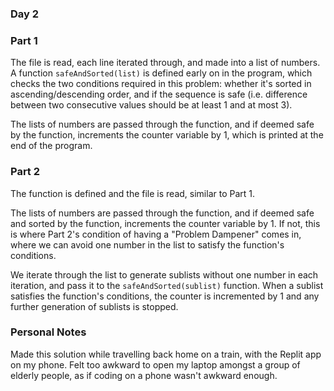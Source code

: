 ### Day 2

### Part 1

The file is read, each line iterated through, and made into a list of numbers. A function `safeAndSorted(list)` is defined early on in the program, which checks the two conditions required in this problem: whether it's sorted in ascending/descending order, and if the sequence is safe (i.e. difference between two consecutive values should be at least 1 and at most 3).

The lists of numbers are passed through the function, and if deemed safe by the function, increments the counter variable by 1, which is printed at the end of the program.

### Part 2

The function is defined and the file is read, similar to Part 1.

The lists of numbers are passed through the function, and if deemed safe and sorted by the function, increments the counter variable by 1. If not, this is where Part 2's condition of having a "Problem Dampener" comes in, where we can avoid one number in the list to satisfy the function's conditions.

We iterate through the list to generate sublists without one number in each iteration, and pass it to the `safeAndSorted(sublist)` function. When a sublist satisfies the function's conditions, the counter is incremented by 1 and any further generation of sublists is stopped.

### Personal Notes

Made this solution while travelling back home on a train, with the Replit app on my phone. Felt too awkward to open my laptop amongst a group of elderly people, as if coding on a phone wasn't awkward enough.
